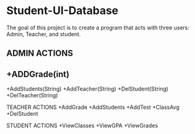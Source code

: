 # Student-UI-Database

The goal of this project is to create a program that acts with three users: Admin, Teacher, and student.

ADMIN ACTIONS
------------------------------------------------------------------------------------------------------------------------------------------
+ADDGrade(int)
--
+AddStudents(String)
+AddTeacher(String)
+DelStudent(String)
+DelTeacher(String)

TEACHER ACTIONS
+AddGrade
+AddStudents
+AddTest
+ClassAvg
+DelStudent

STUDENT ACTIONS
+ViewClasses
+ViewGPA
+ViewGrades
